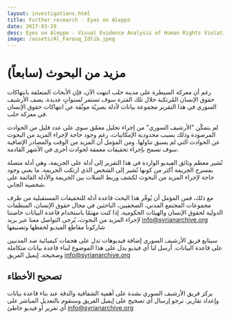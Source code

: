 ```yaml
---
layout: investigations.html
title: Further research - Eyes on Aleppo
date: 2017-03-29
desc: Eyes on Aleppo - Visual Evidence Analysis of Human Rights Violations Committed in Aleppo
image: /assets/Al_Farouq_Idlib.jpeg
---
```


# (سابعاً) مزيد من البحوث

رغم أن معركة السيطرة على مدينة حلب انتهت الآن، فإن الأبحاث المتعلقة بانتهاكات حقوق الإنسان المُرتكبة خلال تلك الفترة سوف تستمر لسنواتٍ عديدة. يصف الأرشيف السوري في هذا التقرير مجموعة بيانات لأدلة بصريّة موثّقة عن انتهاكات حقوق الإنسان في معركة حلب.

لم يتمكّن "الأرشيف السوري" من إجراء تحليل معمّق سوى على عدد قليل من الحوادث المرصودة وذلك بسبب محدودية الإمكانيات، رغم وجود حاجة لإجراء المزيد من البحوث عن الحوادث التي لم يسبق تناولها. ومن المؤمل أن المزيد من الوقت والمصادر الإضافية سوف تسمح بإجراء تحقيقات معمقة لحوادث أخرى في الأشهر القادمة.

تُشير معظم وثائق الفيديو الواردة في هذا التقرير إلى أدلة على الجريمة، وهي أدلة متصلة بمسرح الجريمة أكثر من كونها تُشير إلى الشخص الذي ارتكب الجريمة. ما يعني وجود حاجة لإجراء المزيد من البحوث لكشف وربط الصلات بين الجريمة والأدلة القائمة على شخصية الجاني.

مع ذلك، فمن المؤمل أن يُوفّر هذا البحث قاعدة أدلة للتحقيقات المستقبلية من طرف مجموعات المجتمع المدني، الصحفيين، الباحثين في مجال حقوق الإنسان، المنظمات الدولية لحقوق الإنسان والهيئات الحكومية. إذا كنت مهتمًا باستخدام قاعدة البيانات خاصتنا لإجراء المزيد من البحوث، يُرجى التواصل معنا عبر بريد info@syrianarchive.org
شاركونا مقاطع الفيديو لحفظها وتصنيفها

سيتابع فريق الأرشيف السوري إضافة فيديوهات تدل على هجمات كيميائية ضد المدنيين على قاعدة البيانات. أرسل لنا أي فيديو يدل على هذا الموضوع لبناء قاعدة بيانات متكاملة وصحيحة.
إيميل الفريق info@syrianarchive.org

## تصحيح الأخطاء

يركز فريق الأرشيف السوري بشدة على أهمية الشفافية والدقة عند بناء قاعدة بيانات وإعداد تقارير. نرجو إرسال أي تصحيح على إيميل الفريق وسنقوم بالتعديل المباشر على أي تقرير أو فيديو خاطئ info@syrianarchive.org
